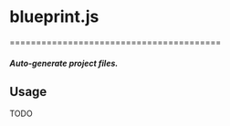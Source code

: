 # blueprint.js
========================================

#### _Auto-generate project files._

## Usage

TODO
